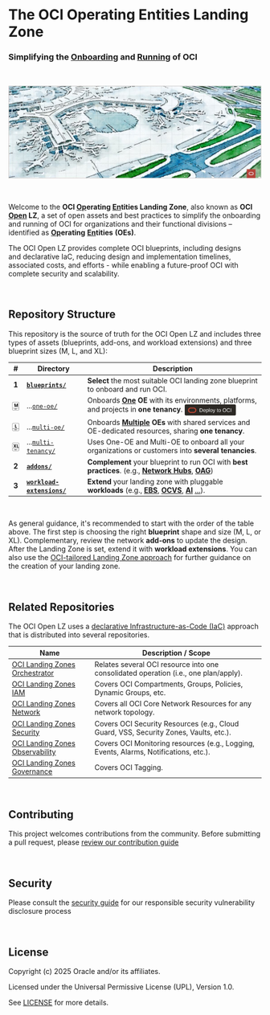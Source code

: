 # **The OCI Operating Entities Landing Zone** 

### Simplifying the [Onboarding](#) and [Running](#) of OCI

&nbsp; 

<img src="commons/images/oci_open_lz.jpg" width="1200" >

&nbsp; 

Welcome to the **OCI [Op](#)erating [En](#)tities Landing Zone**, also known as **OCI [Open](#) LZ**, a set of open assets and best practices to simplify the onboarding and running of OCI for organizations and their functional divisions &ndash; identified as  [**Op**](#)**erating** [**En**](#)**tities** **(OEs)**. 

The OCI Open LZ provides complete OCI blueprints, including designs and declarative IaC, reducing design and implementation timelines, associated costs, and efforts - while enabling a future-proof OCI with complete security and scalability.

&nbsp; 


## Repository Structure

This repository is the source of truth for the OCI Open LZ and includes three types of assets (blueprints, add-ons, and workload extensions) and three blueprint sizes (M, L, and XL):

| # | Directory | Description |
|:----------------------: | ------------ | ------------- |
| **1** | **[`blueprints/`](blueprints/)** | **Select** the most suitable OCI landing zone blueprint to onboard and run OCI. |
| <img src="commons/images/size_m.svg" width="23" align="center"> |...[`one-oe/`](blueprints/one-oe/) |  Onboards **[One](/blueprints/one-oe/readme.md) OE** with its environments, platforms, and projects in **one tenancy**. [<img src="commons/images/DeployToOCI.svg"  height="22" align="center">](/blueprints/one-oe/runtime/one-stack/readme.md)|
|  <img src="commons/images/size_l.svg" width="23" align="center"> |...[`multi-oe/`](blueprints/multi-oe/) |  Onboards **[Multiple](/blueprints/multi-oe/readme.md) OEs** with shared services and OE-dedicated resources, sharing **one tenancy**. |
| <img src="commons/images/size_xl.svg" width="23" align="center">  |...[`multi-tenancy/`](blueprints/multi-tenancy/) | Uses One-OE and Multi-OE to onboard all your organizations or customers into **several tenancies**.
**2** |**[`addons/`](addons/)** | **Complement** your blueprint to run OCI with **best practices**. (e.g., [**Network Hubs**](/addons/oci-hub-models/readme.md), [**OAG**](/addons/oci-oag/README.md))|
| **3** |**[`workload-extensions/`](workload-extensions/)** | **Extend** your landing zone with pluggable **workloads** (e.g., [**EBS**](/workload-extensions/ebs), [**OCVS**](/workload-extensions/ocvs), [**AI**](/workload-extensions/ai-services/) [...](/workload-extensions)).|

&nbsp; 

As general guidance, it's recommended to start with the order of the table above. The first step is choosing the right **blueprint** shape and size (M, L, or XL). Complementary, review the network **add-ons** to update the design. After the Landing Zone is set, extend it with **workload extensions**. You can also use the [OCI-tailored Landing Zone approach](https://github.com/oracle-devrel/technology-engineering/tree/main/landing-zones/tailored_landing_zones) for further guidance on the creation of your landing zone.


&nbsp; 

## Related Repositories

The OCI Open LZ uses a [declarative Infrastructure-as-Code (IaC)](https://github.com/oracle-devrel/technology-engineering/blob/main/landing-zones/commons/oci_landingzones_iac.md) approach that is distributed into several repositories.


| Name        | Description / Scope
| ------------ | -------------
| [OCI Landing Zones Orchestrator][oci-lz-orchestrator] | Relates several OCI resource into one consolidated operation (i.e., one plan/apply).
| [OCI Landing Zones IAM][oci-lz-iam] | Covers OCI Compartments, Groups, Policies, Dynamic Groups, etc.
| [OCI Landing Zones Network][oci-lz-network]| Covers all OCI Core Network Resources for any network topology.
| [OCI Landing Zones Security][oci-lz-security] |Covers OCI Security Resources (e.g., Cloud Guard, VSS, Security Zones, Vaults, etc.).
| [OCI Landing Zones Observability][oci-lz-observability] | Covers OCI Monitoring resources (e.g., Logging, Events, Alarms, Notifications, etc.).
| [OCI Landing Zones Governance][oci-lz-governance] | Covers OCI Tagging.

&nbsp; 

## Contributing


This project welcomes contributions from the community. Before submitting a pull request, please [review our contribution guide](./CONTRIBUTING.md)

&nbsp; 
## Security

Please consult the [security guide](./SECURITY.md) for our responsible security vulnerability disclosure process

&nbsp; 



## License

Copyright (c) 2025 Oracle and/or its affiliates.

Licensed under the Universal Permissive License (UPL), Version 1.0.

See [LICENSE](/LICENSE.txt) for more details.


[oci-lz-orchestrator]: https://github.com/oci-landing-zones/terraform-oci-modules-orchestrator
[oci-lz-iam]: https://github.com/oracle-quickstart/terraform-oci-cis-landing-zone-iam
[oci-lz-network]: https://github.com/oci-landing-zones/terraform-oci-modules-networking
[oci-lz-security]: https://github.com/oci-landing-zones/terraform-oci-modules-security
[oci-lz-observability]: https://github.com/oci-landing-zones/terraform-oci-modules-observability
[oci-lz-governance]: https://github.com/oci-landing-zones/terraform-oci-modules-governance
